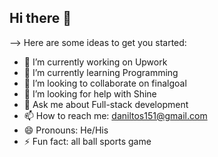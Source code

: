 ## Hi there 👋

-->
Here are some ideas to get you started:

- 🔭 I’m currently working on Upwork
- 🌱 I’m currently learning Programming
- 👯 I’m looking to collaborate on finalgoal
- 🤔 I’m looking for help with Shine
- 💬 Ask me about Full-stack development
- 📫 How to reach me: daniltos151@gmail.com
- 😄 Pronouns: He/His
- ⚡ Fun fact: all ball sports game
